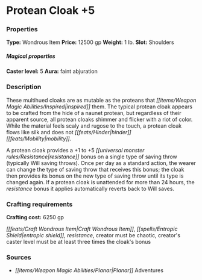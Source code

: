 ﻿---
Title: "Protean Cloak +5"
Type: "Wondrous Item"
Price: "12500 gp"
Weight: "1 lb."
Slot: "Shoulders"
Caster level: "5"
Aura: "faint abjuration"
Description: |
  "These multihued cloaks are as mutable as the proteans that inspired them. The typical _protean cloak_ appears to be crafted from the hide of a naunet protean, but regardless of their apparent source, all _protean cloaks_ shimmer and flicker with a riot of color. While the material feels scaly and rugose to the touch, a _protean cloak_ flows like silk and does not hinder mobility.
  A _protean cloak_ provides a +1 to +5 resistance bonus on a single type of saving throw (typically Will saving throws). Once per day as a standard action, the wearer can change the type of saving throw that receives this bonus; the cloak then provides its bonus on the new type of saving throw until its type is changed again. If a _protean cloak_ is unattended for more than 24 hours, the resistance bonus it applies automatically reverts back to Will saves."
Crafting cost: "6250 gp"
Sources: "['Planar Adventures']"
---

# Protean Cloak +5

### Properties

**Type:** Wondrous Item **Price:** 12500 gp **Weight:** 1 lb. **Slot:** Shoulders

##### Magical properties

**Caster level:** 5 **Aura:** faint abjuration

### Description

These multihued cloaks are as mutable as the proteans that _[[items/Weapon Magic Abilities/Inspired|inspired]]_ them. The typical protean cloak appears to be crafted from the hide of a naunet protean, but regardless of their apparent source, all protean cloaks shimmer and flicker with a riot of color. While the material feels scaly and rugose to the touch, a protean cloak flows like silk and does not _[[feats/Hinder|hinder]]_ _[[feats/Mobility|mobility]]_.

A protean cloak provides a +1 to +5 _[[universal monster rules/Resistance|resistance]]_ bonus on a single type of saving throw (typically Will saving throws). Once per day as a standard action, the wearer can change the type of saving throw that receives this bonus; the cloak then provides its bonus on the new type of saving throw until its type is changed again. If a protean cloak is unattended for more than 24 hours, the _resistance_ bonus it applies automatically reverts back to Will saves.

### Crafting requirements

**Crafting cost:** 6250 gp

_[[feats/Craft Wondrous Item|Craft Wondrous Item]]_, _[[spells/Entropic Shield|entropic shield]]_, _resistance_, creator must be chaotic, creator's caster level must be at least three times the cloak's bonus

### Sources

* _[[items/Weapon Magic Abilities/Planar|Planar]]_ Adventures